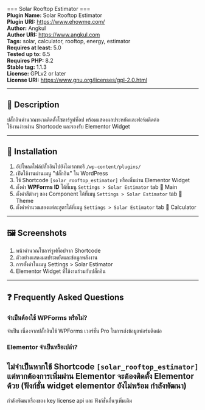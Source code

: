 === Solar Rooftop Estimator ===  
**Plugin Name:** Solar Rooftop Estimator  
**Plugin URI:** https://www.ehowme.com/  
**Author:** Angkul  
**Author URI:** https://www.angkul.com  
**Tags:** solar, calculator, rooftop, energy, estimator  
**Requires at least:** 5.0  
**Tested up to:** 6.5  
**Requires PHP:** 8.2  
**Stable tag:** 1.1.3  
**License:** GPLv2 or later  
**License URI:** https://www.gnu.org/licenses/gpl-2.0.html  

---

## 🧾 Description

ปลั๊กอินคำนวณขนาดติดตั้งโซลาร์รูฟท็อป พร้อมแสดงผลประหยัดและฟอร์มติดต่อ  
ใช้งานง่ายผ่าน Shortcode และรองรับ Elementor Widget

---

## 🚀 Installation

1. อัปโหลดไฟล์ปลั๊กอินไปยังไดเรกทอรี `/wp-content/plugins/`  
2. เปิดใช้งานผ่านเมนู "ปลั๊กอิน" ใน WordPress  
3. ใช้ Shortcode `[solar_rooftop_estimator]` หรือเพิ่มผ่าน Elementor Widget
4. ตั้งค่า **WPForms ID** ได้ที่เมนู `Settings > Solar Estimator` tab 🔧 Main
5. ตั้งค่าสีต่างๆ ของ Component ได้ที่เมนู `Settings > Solar Estimator` tab 🎨 Theme
6. ตั้งค่าคำนวณของแต่ละสูตรได้ที่เมนู `Settings > Solar Estimator` tab 📐 Calculator

---

## 🖼 Screenshots

1. หน้าคำนวณโซลาร์รูฟท็อปจาก Shortcode  
2. ตัวอย่างแสดงผลประหยัดและข้อมูลพลังงาน  
3. การตั้งค่าในเมนู Settings > Solar Estimator  
4. Elementor Widget ที่ใช้งานร่วมกับปลั๊กอิน  

---

## ❓ Frequently Asked Questions

### จำเป็นต้องใช้ WPForms หรือไม่?  
จำเป็น เนื่องจากปลั๊กอินใช้ WPForms เวอร์ชั่น Pro ในการส่งข้อมูลฟอร์มติดต่อ

### Elementor จำเป็นหรือเปล่า?  
ไม่จำเป็นหากใช้ Shortcode `[solar_rooftop_estimator]`  
แต่หากต้องการเพิ่มผ่าน Elementor จะต้องติดตั้ง Elementor ด้วย
(ฟังก์ชั่น widget elementor ยังไม่พร้อม กำลังพัฒนา)
---
กำลังพัฒนาเรื่องของ key license api และ ฟังก์ชั่นอื่นๆเพิ่มเติม
